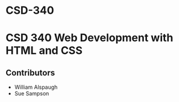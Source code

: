 # CSD-340
<h1>CSD 340 Web Development with HTML and CSS</h1>

<h2>Contributors</h2>
<ul>
    <li>William Alspaugh</li>
    <li>Sue Sampson</li>
</ul>
